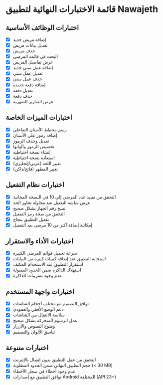# قائمة الاختبارات النهائية لتطبيق Nawajeth

## اختبارات الوظائف الأساسية
- [x] إضافة مريض جديد
- [x] تعديل بيانات مريض
- [x] حذف مريض
- [x] البحث في قائمة المرضى
- [x] عرض تفاصيل المريض
- [x] إضافة عمل سني جديد
- [x] تعديل عمل سني
- [x] حذف عمل سني
- [x] إضافة دفعة جديدة
- [x] تعديل دفعة
- [x] حذف دفعة
- [x] عرض التقارير الشهرية

## اختبارات الميزات الخاصة
- [x] رسم مخطط الأسنان التفاعلي
- [x] إضافة رموز على الأسنان
- [x] تعديل وحذف الرموز
- [x] تخصيص الرموز وألوانها
- [x] إنشاء نسخة احتياطية
- [x] استعادة نسخة احتياطية
- [x] تغيير اللغة (عربي/إنجليزي)
- [x] تغيير المظهر (فاتح/داكن)

## اختبارات نظام التفعيل
- [x] التحقق من تقييد عدد المرضى إلى 10 في النسخة المجانية
- [x] عرض شاشة التفعيل عند محاولة تجاوز الحد
- [x] نسخ رقم الجهاز بشكل صحيح
- [x] التحقق من صحة رمز التفعيل
- [x] تفعيل التطبيق بنجاح
- [x] إمكانية إضافة أكثر من 10 مرضى بعد التفعيل

## اختبارات الأداء والاستقرار
- [x] سرعة تحميل قوائم المرضى الكبيرة
- [x] استجابة التطبيق عند إضافة كميات كبيرة من البيانات
- [x] استقرار التطبيق عند الاستخدام المكثف
- [x] استهلاك الذاكرة ضمن الحدود المقبولة
- [x] عدم وجود تسريبات للذاكرة

## اختبارات واجهة المستخدم
- [x] توافق التصميم مع مختلف أحجام الشاشات
- [x] دعم الوضع الأفقي والعمودي
- [x] سلاسة الانتقال بين الشاشات
- [x] عمل الرسوم المتحركة بشكل صحيح
- [x] وضوح النصوص والأزرار
- [x] تناسق الألوان والتصميم

## اختبارات متنوعة
- [x] التحقق من عمل التطبيق بدون اتصال بالإنترنت
- [x] حجم التطبيق النهائي ضمن الحدود المطلوبة (< 30 MB)
- [x] عدم وجود أخطاء في سجل الأخطاء
- [x] توافق التطبيق مع إصدارات Android المختلفة (API 23+)
